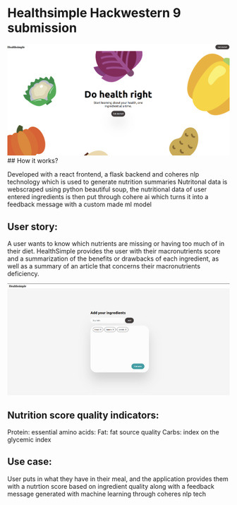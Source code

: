 # Healthsimple Hackwestern 9 submission

<img src="Screenshot from 2022-12-27 10-55-34.png" alt="Alt text" title="Optional title">
## How it works?


Developed with a react frontend, a flask backend and coheres nlp technology which is used to generate nutrition summaries
Nutritonal data is webscraped using python beautiful soup, the nutritional data of user entered ingredients is then put through cohere ai which turns it into a feedback message with a custom made ml model

## User story:

A user wants to know which nutrients are missing or having too much of in their diet. HealthSimple provides the user with their macronutrients score and a summarization of the benefits or drawbacks of each ingredient, as well as a summary of an article that concerns their macronutrients deficiency.  

<img src="Screenshot from 2022-12-27 10-56-09.png" alt="Alt text" title="Optional title">

## Nutrition score quality indicators: 
Protein: essential amino acids: 
Fat: fat source quality 
Carbs: index on the glycemic index

## Use case: 
User puts in what they have in their meal, and the application provides them with a nutrtion score based on ingredient quality along with a feedback message generated with machine learning through coheres nlp tech





